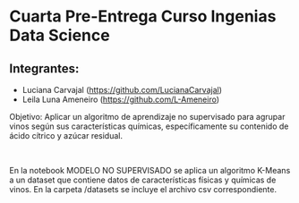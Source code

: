 # Cuarta Pre-Entrega Curso Ingenias Data Science 
## Integrantes:
- Luciana Carvajal (https://github.com/LucianaCarvajal)
- Leila Luna Ameneiro (https://github.com/L-Ameneiro)

Objetivo: Aplicar un algoritmo de aprendizaje no supervisado para agrupar vinos según sus características químicas, específicamente su contenido de ácido cítrico y azúcar residual. 

<br>

En la notebook MODELO NO SUPERVISADO se aplica un algoritmo K-Means a un dataset que contiene datos de características físicas y químicas de vinos. 
En la carpeta /datasets se incluye el archivo csv correspondiente. 
